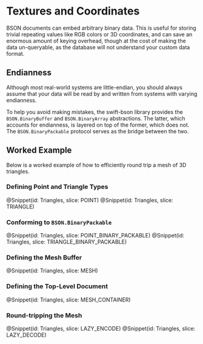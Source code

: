 # Textures and Coordinates

BSON documents can embed arbitrary binary data. This is useful for storing trivial repeating values like RGB colors or 3D coordinates, and can save an enormous amount of keying overhead, though at the cost of making the data un-queryable, as the database will not understand your custom data format.

## Endianness

Although most real-world systems are little-endian, you should always assume that your data will be read by and written from systems with varying endianness.

To help you avoid making mistakes, the swift-bson library provides the ``BSON.BinaryBuffer`` and ``BSON.BinaryArray`` abstractions. The latter, which accounts for endianness, is layered on top of the former, which does not. The ``BSON.BinaryPackable`` protocol serves as the bridge between the two.

## Worked Example

Below is a worked example of how to efficiently round trip a mesh of 3D triangles.

### Defining Point and Triangle Types

@Snippet(id: Triangles, slice: POINT)
@Snippet(id: Triangles, slice: TRIANGLE)


### Conforming to ``BSON.BinaryPackable``

@Snippet(id: Triangles, slice: POINT_BINARY_PACKABLE)
@Snippet(id: Triangles, slice: TRIANGLE_BINARY_PACKABLE)


### Defining the Mesh Buffer

@Snippet(id: Triangles, slice: MESH)


### Defining the Top-Level Document

@Snippet(id: Triangles, slice: MESH_CONTAINER)


### Round-tripping the Mesh

@Snippet(id: Triangles, slice: LAZY_ENCODE)
@Snippet(id: Triangles, slice: LAZY_DECODE)
